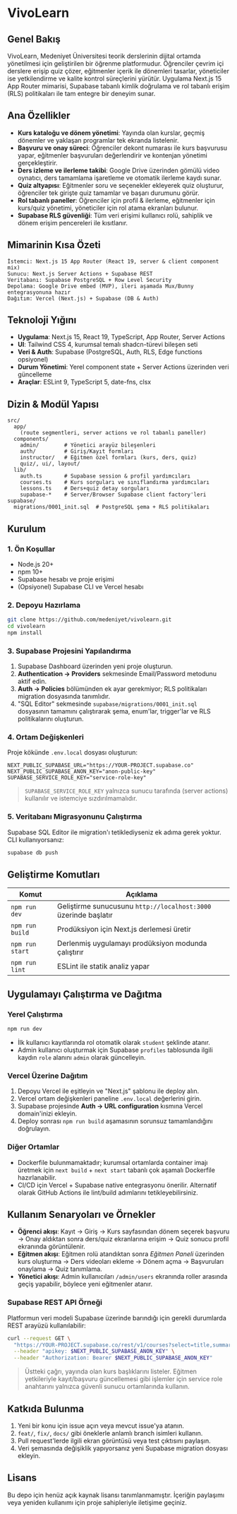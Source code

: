 # VivoLearn

## Genel Bakış
VivoLearn, Medeniyet Üniversitesi teorik derslerinin dijital ortamda yönetilmesi için geliştirilen bir öğrenme platformudur. Öğrenciler çevrim içi derslere erişip quiz çözer, eğitmenler içerik ile dönemleri tasarlar, yöneticiler ise yetkilendirme ve kalite kontrol süreçlerini yürütür. Uygulama Next.js 15 App Router mimarisi, Supabase tabanlı kimlik doğrulama ve rol tabanlı erişim (RLS) politikaları ile tam entegre bir deneyim sunar.

## Ana Özellikler
- **Kurs kataloğu ve dönem yönetimi**: Yayında olan kurslar, geçmiş dönemler ve yaklaşan programlar tek ekranda listelenir.
- **Başvuru ve onay süreci**: Öğrenciler dekont numarası ile kurs başvurusu yapar, eğitmenler başvuruları değerlendirir ve kontenjan yönetimi gerçekleştirir.
- **Ders izleme ve ilerleme takibi**: Google Drive üzerinden gömülü video oynatıcı, ders tamamlama işaretleme ve otomatik ilerleme kaydı sunar.
- **Quiz altyapısı**: Eğitmenler soru ve seçenekler ekleyerek quiz oluşturur, öğrenciler tek girişte quiz tamamlar ve başarı durumunu görür.
- **Rol tabanlı paneller**: Öğrenciler için profil & ilerleme, eğitmenler için kurs/quiz yönetimi, yöneticiler için rol atama ekranları bulunur.
- **Supabase RLS güvenliği**: Tüm veri erişimi kullanıcı rolü, sahiplik ve dönem erişim pencereleri ile kısıtlanır.

## Mimarinin Kısa Özeti
```
İstemci: Next.js 15 App Router (React 19, server & client component mix)
Sunucu: Next.js Server Actions + Supabase REST
Veritabanı: Supabase PostgreSQL + Row Level Security
Depolama: Google Drive embed (MVP), ileri aşamada Mux/Bunny entegrasyonuna hazır
Dağıtım: Vercel (Next.js) + Supabase (DB & Auth)
```

## Teknoloji Yığını
- **Uygulama**: Next.js 15, React 19, TypeScript, App Router, Server Actions
- **UI**: Tailwind CSS 4, kurumsal temalı shadcn-türevi bileşen seti
- **Veri & Auth**: Supabase (PostgreSQL, Auth, RLS, Edge functions opsiyonel)
- **Durum Yönetimi**: Yerel component state + Server Actions üzerinden veri güncelleme
- **Araçlar**: ESLint 9, TypeScript 5, date-fns, clsx

## Dizin & Modül Yapısı
```
src/
  app/
    (route segmentleri, server actions ve rol tabanlı paneller)
  components/
    admin/        # Yönetici arayüz bileşenleri
    auth/         # Giriş/Kayıt formları
    instructor/   # Eğitmen özel formları (kurs, ders, quiz)
    quiz/, ui/, layout/
  lib/
    auth.ts       # Supabase session & profil yardımcıları
    courses.ts    # Kurs sorguları ve sınıflandırma yardımcıları
    lessons.ts    # Ders+quiz detay sorguları
    supabase-*    # Server/Browser Supabase client factory'leri
supabase/
  migrations/0001_init.sql  # PostgreSQL şema + RLS politikaları
```

## Kurulum
### 1. Ön Koşullar
- Node.js 20+
- npm 10+
- Supabase hesabı ve proje erişimi
- (Opsiyonel) Supabase CLI ve Vercel hesabı

### 2. Depoyu Hazırlama
```bash
git clone https://github.com/medeniyet/vivolearn.git
cd vivolearn
npm install
```

### 3. Supabase Projesini Yapılandırma
1. Supabase Dashboard üzerinden yeni proje oluşturun.
2. **Authentication → Providers** sekmesinde Email/Password metodunu aktif edin.
3. **Auth → Policies** bölümünden ek ayar gerekmiyor; RLS politikaları migration dosyasında tanımlıdır.
4. "SQL Editor" sekmesinde `supabase/migrations/0001_init.sql` dosyasının tamamını çalıştırarak şema, enum'lar, trigger'lar ve RLS politikalarını oluşturun.

### 4. Ortam Değişkenleri
Proje kökünde `.env.local` dosyası oluşturun:
```env
NEXT_PUBLIC_SUPABASE_URL="https://YOUR-PROJECT.supabase.co"
NEXT_PUBLIC_SUPABASE_ANON_KEY="anon-public-key"
SUPABASE_SERVICE_ROLE_KEY="service-role-key"
```
> `SUPABASE_SERVICE_ROLE_KEY` yalnızca sunucu tarafında (server actions) kullanılır ve istemciye sızdırılmamalıdır.

### 5. Veritabanı Migrasyonunu Çalıştırma
Supabase SQL Editor ile migration'ı tetiklediyseniz ek adıma gerek yoktur. CLI kullanıyorsanız:
```bash
supabase db push
```

## Geliştirme Komutları
| Komut | Açıklama |
|-------|----------|
| `npm run dev` | Geliştirme sunucusunu `http://localhost:3000` üzerinde başlatır |
| `npm run build` | Prodüksiyon için Next.js derlemesi üretir |
| `npm run start` | Derlenmiş uygulamayı prodüksiyon modunda çalıştırır |
| `npm run lint` | ESLint ile statik analiz yapar |

## Uygulamayı Çalıştırma ve Dağıtma
### Yerel Çalıştırma
```bash
npm run dev
```
- İlk kullanıcı kayıtlarında rol otomatik olarak `student` şeklinde atanır.
- Admin kullanıcı oluşturmak için Supabase `profiles` tablosunda ilgili kaydın `role` alanını `admin` olarak güncelleyin.

### Vercel Üzerine Dağıtım
1. Depoyu Vercel ile eşitleyin ve "Next.js" şablonu ile deploy alın.
2. Vercel ortam değişkenleri paneline `.env.local` değerlerini girin.
3. Supabase projesinde **Auth → URL configuration** kısmına Vercel domain'inizi ekleyin.
4. Deploy sonrası `npm run build` aşamasının sorunsuz tamamlandığını doğrulayın.

### Diğer Ortamlar
- Dockerfile bulunmamaktadır; kurumsal ortamlarda container imajı üretmek için `next build` + `next start` tabanlı çok aşamalı Dockerfile hazırlanabilir.
- CI/CD için Vercel + Supabase native entegrasyonu önerilir. Alternatif olarak GitHub Actions ile lint/build adımlarını tetikleyebilirsiniz.

## Kullanım Senaryoları ve Örnekler
- **Öğrenci akışı**: Kayıt → Giriş → Kurs sayfasından dönem seçerek başvuru → Onay aldıktan sonra ders/quiz ekranlarına erişim → Quiz sonucu profil ekranında görüntülenir.
- **Eğitmen akışı**: Eğitmen rolü atandıktan sonra *Eğitmen Paneli* üzerinden kurs oluşturma → Ders videoları ekleme → Dönem açma → Başvuruları onaylama → Quiz tanımlama.
- **Yönetici akışı**: Admin kullanıcıları `/admin/users` ekranında roller arasında geçiş yapabilir, böylece yeni eğitmenler atanır.

### Supabase REST API Örneği
Platformun veri modeli Supabase üzerinde barındığı için gerekli durumlarda REST arayüzü kullanılabilir:
```bash
curl --request GET \
  "https://YOUR-PROJECT.supabase.co/rest/v1/courses?select=title,summary&is_published=eq.true" \
  --header "apikey: $NEXT_PUBLIC_SUPABASE_ANON_KEY" \
  --header "Authorization: Bearer $NEXT_PUBLIC_SUPABASE_ANON_KEY"
```
> Üstteki çağrı, yayında olan kurs başlıklarını listeler. Eğitmen yetkileriyle kayıt/başvuru güncellemesi gibi işlemler için service role anahtarını yalnızca güvenli sunucu ortamlarında kullanın.

## Katkıda Bulunma
1. Yeni bir konu için issue açın veya mevcut issue'ya atanın.
2. `feat/`, `fix/`, `docs/` gibi öneklerle anlamlı branch isimleri kullanın.
3. Pull request'lerde ilgili ekran görüntüsü veya test çıktısını paylaşın.
4. Veri şemasında değişiklik yapıyorsanız yeni Supabase migration dosyası ekleyin.

## Lisans
Bu depo için henüz açık kaynak lisansı tanımlanmamıştır. İçeriğin paylaşımı veya yeniden kullanımı için proje sahipleriyle iletişime geçiniz.
